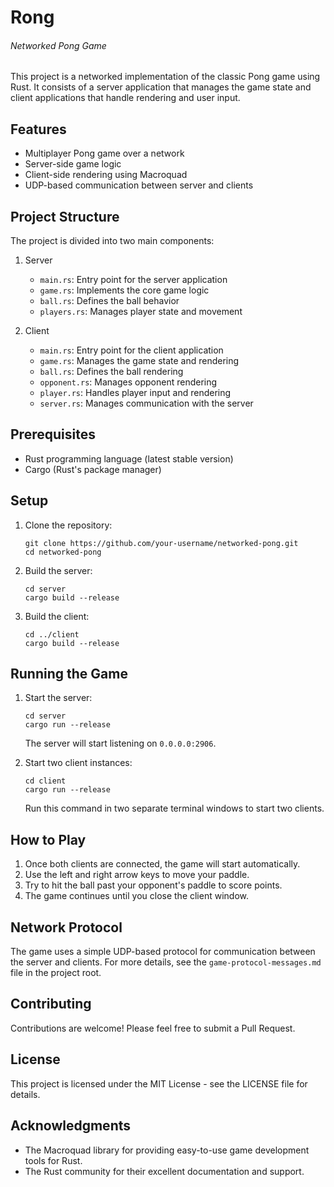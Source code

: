 # Rong

###### Networked Pong Game

This project is a networked implementation of the classic Pong game using Rust. It consists of a server application that manages the game state and client applications that handle rendering and user input.

## Features

- Multiplayer Pong game over a network
- Server-side game logic
- Client-side rendering using Macroquad
- UDP-based communication between server and clients

## Project Structure

The project is divided into two main components:

1. Server

   - `main.rs`: Entry point for the server application
   - `game.rs`: Implements the core game logic
   - `ball.rs`: Defines the ball behavior
   - `players.rs`: Manages player state and movement

2. Client
   - `main.rs`: Entry point for the client application
   - `game.rs`: Manages the game state and rendering
   - `ball.rs`: Defines the ball rendering
   - `opponent.rs`: Manages opponent rendering
   - `player.rs`: Handles player input and rendering
   - `server.rs`: Manages communication with the server

## Prerequisites

- Rust programming language (latest stable version)
- Cargo (Rust's package manager)

## Setup

1. Clone the repository:

   ```
   git clone https://github.com/your-username/networked-pong.git
   cd networked-pong
   ```

2. Build the server:

   ```
   cd server
   cargo build --release
   ```

3. Build the client:
   ```
   cd ../client
   cargo build --release
   ```

## Running the Game

1. Start the server:

   ```
   cd server
   cargo run --release
   ```

   The server will start listening on `0.0.0.0:2906`.

2. Start two client instances:
   ```
   cd client
   cargo run --release
   ```
   Run this command in two separate terminal windows to start two clients.

## How to Play

1. Once both clients are connected, the game will start automatically.
2. Use the left and right arrow keys to move your paddle.
3. Try to hit the ball past your opponent's paddle to score points.
4. The game continues until you close the client window.

## Network Protocol

The game uses a simple UDP-based protocol for communication between the server and clients. For more details, see the `game-protocol-messages.md` file in the project root.

## Contributing

Contributions are welcome! Please feel free to submit a Pull Request.

## License

This project is licensed under the MIT License - see the LICENSE file for details.

## Acknowledgments

- The Macroquad library for providing easy-to-use game development tools for Rust.
- The Rust community for their excellent documentation and support.
